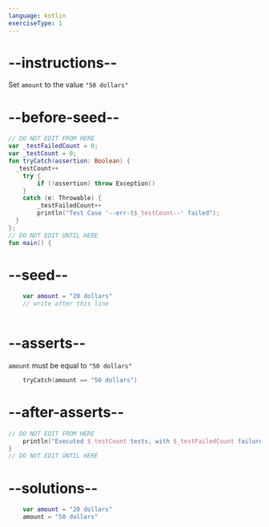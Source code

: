 ```yaml
---
language: kotlin
exerciseType: 1
---
```


# --instructions--

Set `amount` to the value `"50 dollars"`

# --before-seed--

```kotlin
// DO NOT EDIT FROM HERE
var _testFailedCount = 0;
var _testCount = 0;
fun tryCatch(assertion: Boolean) {
  _testCount++
    try { 
        if (!assertion) throw Exception()
    }
    catch (e: Throwable) {
        _testFailedCount++
        println("Test Case '--err-t$_testCount--' failed");
  }
};
// DO NOT EDIT UNTIL HERE
fun main() {
```

# --seed--

```kotlin
    var amount = "20 dollars"
    // write after this line
    
```

# --asserts--

`amount` must be equal to `"50 dollars"`

```kotlin
    tryCatch(amount == "50 dollars")
```

# --after-asserts--

```kotlin
// DO NOT EDIT FROM HERE 
    println("Executed $_testCount tests, with $_testFailedCount failures");
}
// DO NOT EDIT UNTIL HERE
```

# --solutions--

```kotlin
    var amount = "20 dollars"
    amount = "50 dollars"
```
